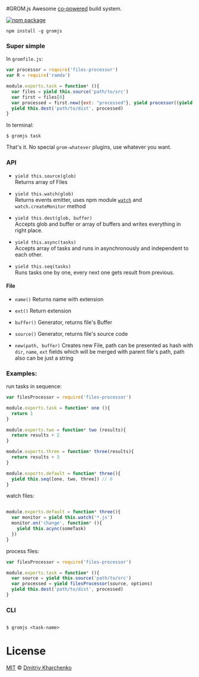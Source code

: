 #GROM.js
Awesome [co-powered](https://www.npmjs.com/package/co) build system.

[![npm package][npm-ver-link]][releases]

```
npm install -g gromjs
```

### Super simple

In `gromfile.js`:

```js
var processor = require('files-processor')
var R = require('ramda')

module.exports.task = function* (){
  var files = yield this.source('path/to/src')
  var first = files[0]
  var processed = first.new({ext: "processed"}, yield processor((yield files[0].source()), options))
  yield this.dest('path/to/dist', processed)
}
```

In terminal:

```
$ gromjs task
```

That's it. No special `grom-whatever` plugins, use whatever you want.

### API

+ `yield this.source(glob)` <br />
    Returns array of Files

+ `yield this.watch(glob)` <br />
  Returns events emitter, uses npm module [`watch`](https://www.npmjs.com/package/watch) and `watch.createMonitor` method


+ `yield this.dest(glob, buffer)` <br />
  Accepts glob and buffer or array of buffers and writes everything in right place.


+ `yield this.async(tasks)` <br />
  Accepts array of tasks and runs in asynchronously and independent to each other.


+ `yield this.seq(tasks)` <br />
  Runs tasks one by one, every next one gets result from previous.


#### File

+ `name()`
  Returns name with extension

+ `ext()`
  Return extension

+ `buffer()`
  Generator, returns file's Buffer

+ `source()`
  Generator, returns file's source code

+ `new(path, buffer)`
  Creates new File, path can be presented as hash with `dir`, `name`, `ext` fields which will be merged with parent file's path,
  path also can be just a string


### Examples:

run tasks in sequence:
```js
var filesProcessor = require('files-processor')

module.exports.task = function* one (){
  return 1
}

module.exports.two = function* two (results){
  return results + 2
}

module.exports.three = function* three(results){
  return results + 3
}

module.exports.default = function* three(){
  yield this.seq([one, two, three]) // 6
}

```

watch files:
```js

module.exports.default = function* three(){
  var monitor = yield this.watch('*.js')
  monitor.on('change', function* (){
    yield this.acync(someTask)
  })
}

```


process files:

```js
var filesProcessor = require('files-processor')

module.exports.task = function* (){
  var source = yield this.source('path/to/src')
  var processed = yield filesProcessor(source, options)
  yield this.dest('path/to/dist', processed)
}
```

### CLI

```

$ gromjs <task-name>

```


# License

[MIT][mit] © [Dmitriy Kharchenko][author]


[mit]:          http://opensource.org/licenses/MIT
[author]:       http://github.com/aki-russia
[releases]:     https://github.com/aki-russia/gromjs/releases
[npm-pkg-link]: https://www.npmjs.org/package/gromjs
[npm-ver-link]: https://img.shields.io/npm/v/gromjs.svg?style=flat-square
